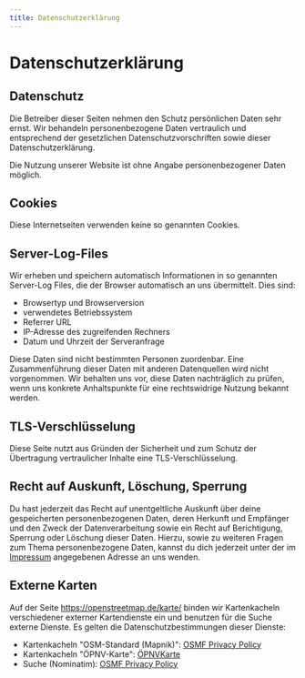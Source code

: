 ```yaml
---
title: Datenschutzerklärung
---
```


# Datenschutzerklärung

## Datenschutz

Die Betreiber dieser Seiten nehmen den Schutz persönlichen Daten sehr ernst.
Wir behandeln personenbezogene Daten vertraulich und entsprechend der
gesetzlichen Datenschutzvorschriften sowie dieser Datenschutzerklärung.

Die Nutzung unserer Website ist ohne Angabe personenbezogener Daten möglich.

## Cookies

Diese Internetseiten verwenden keine so genannten Cookies.

## Server-Log-Files

Wir erheben und speichern automatisch Informationen in so genannten Server-Log
Files, die der Browser automatisch an uns übermittelt. Dies sind:

* Browsertyp und Browserversion
* verwendetes Betriebssystem
* Referrer URL
* IP-Adresse des zugreifenden Rechners
* Datum und Uhrzeit der Serveranfrage

Diese Daten sind nicht bestimmten Personen zuordenbar. Eine Zusammenführung
dieser Daten mit anderen Datenquellen wird nicht vorgenommen. Wir behalten uns
vor, diese Daten nachträglich zu prüfen, wenn uns konkrete Anhaltspunkte für
eine rechtswidrige Nutzung bekannt werden.

## TLS-Verschlüsselung

Diese Seite nutzt aus Gründen der Sicherheit und zum Schutz der Übertragung
vertraulicher Inhalte eine TLS-Verschlüsselung.

## Recht auf Auskunft, Löschung, Sperrung

Du hast jederzeit das Recht auf unentgeltliche Auskunft über deine
gespeicherten personenbezogenen Daten, deren Herkunft und Empfänger und den
Zweck der Datenverarbeitung sowie ein Recht auf Berichtigung, Sperrung oder
Löschung dieser Daten. Hierzu, sowie zu weiteren Fragen zum Thema
personenbezogene Daten, kannst du dich jederzeit unter der im
[Impressum](/impressum/) angegebenen Adresse an uns wenden.

## Externe Karten

Auf der Seite https://openstreetmap.de/karte/ binden wir Kartenkacheln
verschiedener externer Kartendienste ein und benutzen für die Suche externe
Dienste. Es gelten die Datenschutzbestimmungen dieser Dienste:

* Kartenkacheln "OSM-Standard (Mapnik)": [OSMF Privacy Policy](https://osmfoundation.org/wiki/Privacy_Policy)
* Kartenkacheln "ÖPNV-Karte": [ÖPNVKarte](https://öpnvkarte.de/)
* Suche (Nominatim): [OSMF Privacy Policy](https://osmfoundation.org/wiki/Privacy_Policy)

